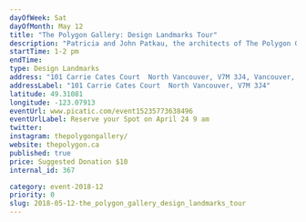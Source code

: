 ```yaml
---
dayOfWeek: Sat
dayOfMonth: May 12
title: "The Polygon Gallery: Design Landmarks Tour"
description: "Patricia and John Patkau, the architects of The Polygon Gallery, will be guiding a limited number of guests through the recently completed cultural icon on the waterfront of Lower Lonsdale in North Vancouver.  Guests will learn about how their design vision responded to the needs of their client, the emerging community and the majestic context of the North Shore while highlighting how specific design decisions can have a positive impact on the well-being of the people that engage with the building and surrounding plaza."
startTime: 1-2 pm
endTime: 
type: Design Landmarks
address: "101 Carrie Cates Court  North Vancouver, V7M 3J4, Vancouver, BC, Canada"
addressLabel: "101 Carrie Cates Court  North Vancouver, V7M 3J4"
latitude: 49.31081
longitude: -123.07913
eventUrl: www.picatic.com/event15235773638496
eventUrlLabel: Reserve your Spot on April 24 9 am
twitter: 
instagram: thepolygongallery/
website: thepolygon.ca
published: true
price: Suggested Donation $10
internal_id: 367

category: event-2018-12
priority: 0
slug: 2018-05-12-the_polygon_gallery_design_landmarks_tour
---
```

